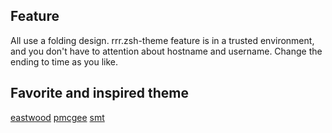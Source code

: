 ## Feature
All use a folding design.
rrr.zsh-theme feature is in a trusted environment, and you don't have to attention about hostname and username. Change the ending to time as you like.

## Favorite and inspired theme
[eastwood](https://github.com/ohmyzsh/ohmyzsh/wiki/Themes#eastwood)
[pmcgee](https://github.com/ohmyzsh/ohmyzsh/wiki/Themes#pmcgee)
[smt](https://github.com/ohmyzsh/ohmyzsh/wiki/Themes#smt)
